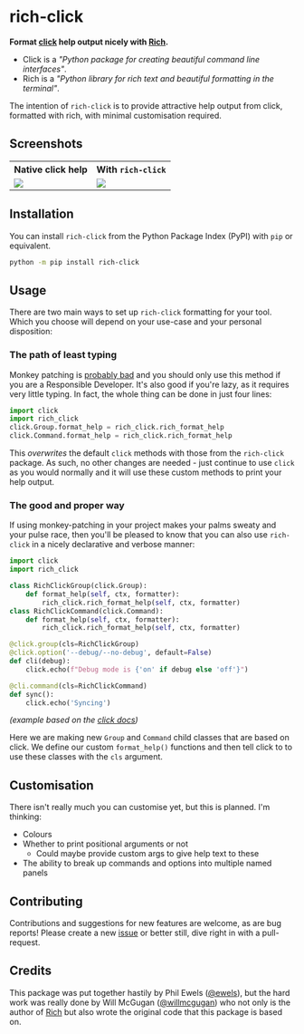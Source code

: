 # rich-click

**Format [click](https://click.palletsprojects.com/) help output nicely with [Rich](https://github.com/Textualize/rich).**

- Click is a _"Python package for creating beautiful command line interfaces"_.
- Rich is a _"Python library for rich text and beautiful formatting in the terminal"_.

The intention of `rich-click` is to provide attractive help output from
click, formatted with rich, with minimal customisation required.

## Screenshots

<table>
    <tr>
        <th>Native click help</th>
        <th>With <code>rich-click</code></th>
    </tr>
    <tr>
        <td><img src="docs/images/example_with_just_click.png"></td>
        <td><img src="docs/images/example_with_rich-click.png"></td>
    </tr>
</table>

## Installation

You can install `rich-click` from the Python Package Index (PyPI) with `pip` or equivalent.

```bash
python -m pip install rich-click
```

## Usage

There are two main ways to set up `rich-click` formatting for your tool.
Which you choose will depend on your use-case and your personal disposition:

### The path of least typing

Monkey patching is [probably bad](https://en.wikipedia.org/wiki/Monkey_patch#Pitfalls)
and you should only use this method if you are a Responsible Developer.
It's also good if you're lazy, as it requires very little typing.
In fact, the whole thing can be done in just four lines:

```python
import click
import rich_click
click.Group.format_help = rich_click.rich_format_help
click.Command.format_help = rich_click.rich_format_help
```

This _overwrites_ the default `click` methods with those from the `rich-click` package.
As such, no other changes are needed - just continue to use `click` as you would
normally and it will use these custom methods to print your help output.

### The good and proper way

If using monkey-patching in your project makes your palms sweaty and your pulse race,
then you'll be pleased to know that you can also use `rich-click` in a nicely
declarative and verbose manner:

```python
import click
import rich_click

class RichClickGroup(click.Group):
    def format_help(self, ctx, formatter):
        rich_click.rich_format_help(self, ctx, formatter)
class RichClickCommand(click.Command):
    def format_help(self, ctx, formatter):
        rich_click.rich_format_help(self, ctx, formatter)

@click.group(cls=RichClickGroup)
@click.option('--debug/--no-debug', default=False)
def cli(debug):
    click.echo(f"Debug mode is {'on' if debug else 'off'}")

@cli.command(cls=RichClickCommand)
def sync():
    click.echo('Syncing')
```

_(example based on the [click docs](https://click.palletsprojects.com/en/8.0.x/commands/))_

Here we are making new `Group` and `Command` child classes that are based on click.
We define our custom `format_help()` functions and then tell click to to use these classes with the `cls` argument.

## Customisation

There isn't really much you can customise yet, but this is planned.
I'm thinking:

- Colours
- Whether to print positional arguments or not
  - Could maybe provide custom args to give help text to these
- The ability to break up commands and options into multiple named panels

## Contributing

Contributions and suggestions for new features are welcome, as are bug reports!
Please create a new [issue](https://github.com/ewels/rich-click/issues)
or better still, dive right in with a pull-request.

## Credits

This package was put together hastily by Phil Ewels ([@ewels](http://github.com/ewels/)),
but the hard work was really done by Will McGugan ([@willmcgugan](https://github.com/willmcgugan))
who not only is the author of [Rich](https://github.com/Textualize/rich)
but also wrote the original code that this package is based on.
